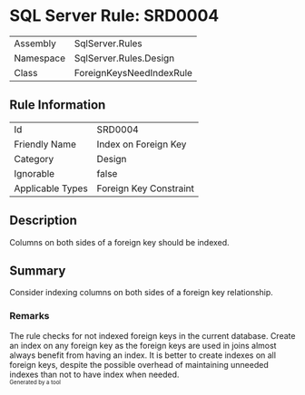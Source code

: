 # SQL Server Rule: SRD0004
  
|    |    |
|----|----|
| Assembly | SqlServer.Rules |
| Namespace | SqlServer.Rules.Design |
| Class | ForeignKeysNeedIndexRule |
  
## Rule Information
  
|    |    |
|----|----|
| Id | SRD0004 |
| Friendly Name | Index on Foreign Key |
| Category | Design |
| Ignorable | false |
| Applicable Types | Foreign Key Constraint  |
  
## Description
  
Columns on both sides of a foreign key should be indexed.
  
## Summary
  
Consider indexing columns on both sides of a foreign key relationship.
  
### Remarks
  
The rule checks for not indexed foreign keys in the current database. Create an index on any
foreign key as the foreign keys are used in joins almost always benefit from having an index.
It is better to create indexes on all foreign keys, despite the possible overhead of
maintaining unneeded indexes than not to have index when needed.  
<sub><sup>Generated by a tool</sup></sub>
